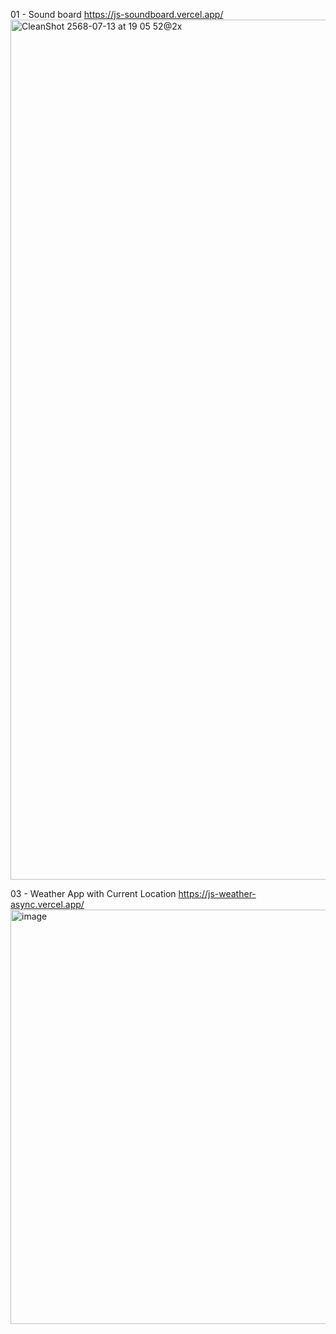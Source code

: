 01 - Sound board
https://js-soundboard.vercel.app/
<img width="2464" height="1376" alt="CleanShot 2568-07-13 at 19 05 52@2x" src="https://github.com/user-attachments/assets/5a41c7e6-59ab-47a3-a11a-a9edfd210d1b" />

03 - Weather App with Current Location 
https://js-weather-async.vercel.app/
<img width="1165" height="663" alt="image" src="https://github.com/user-attachments/assets/b86ed365-c579-486e-bdb8-b8a7d7e5e504" />
